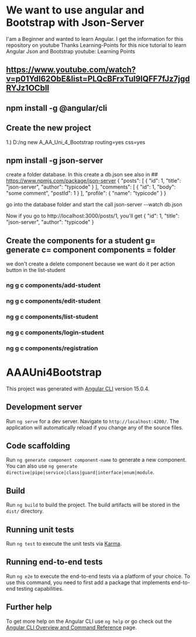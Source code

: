 # We want to use angular and Bootstrap with Json-Server
  I'am a Beginner and wanted to learn Angular. I get the information for this repository on youtube
  Thanks Learning-Points for this nice tutorial to learn Angular Json and Bootstrap
  youtube: Learning Points
  
##  https://www.youtube.com/watch?v=p01Ydl62ObE&list=PLQcBFrxTul9IQFF7fJz7jgdRYJz1OCbll

## npm install -g @angular/cli

## Create the new project


1.) D:/ng new A_AA_Uni_4_Bootstrap
    routing=yes css=yes
    
## npm install -g json-server
create a folder database. In this create a db.json
see also in ## https://www.npmjs.com/package/json-server
{
  "posts": [
    { "id": 1, "title": "json-server", "author": "typicode" }
  ],
  "comments": [
    { "id": 1, "body": "some comment", "postId": 1 }
  ],
  "profile": { "name": "typicode" }
}

go into the database folder and start the call
json-server --watch db.json

Now if you go to http://localhost:3000/posts/1, you'll get
{ "id": 1, "title": "json-server", "author": "typicode" }

## Create the components for a student g= generate c= component components = folder 

we don't create a delete component because we want do it per action button in the list-student

### ng g c components/add-student
### ng g c components/edit-student
### ng g c components/list-student
### ng g c components/login-student
### ng g c components/registration



# AAAUni4Bootstrap

This project was generated with [Angular CLI](https://github.com/angular/angular-cli) version 15.0.4.

## Development server

Run `ng serve` for a dev server. Navigate to `http://localhost:4200/`. The application will automatically reload if you change any of the source files.

## Code scaffolding

Run `ng generate component component-name` to generate a new component. You can also use `ng generate directive|pipe|service|class|guard|interface|enum|module`.

## Build

Run `ng build` to build the project. The build artifacts will be stored in the `dist/` directory.

## Running unit tests

Run `ng test` to execute the unit tests via [Karma](https://karma-runner.github.io).

## Running end-to-end tests

Run `ng e2e` to execute the end-to-end tests via a platform of your choice. To use this command, you need to first add a package that implements end-to-end testing capabilities.

## Further help

To get more help on the Angular CLI use `ng help` or go check out the [Angular CLI Overview and Command Reference](https://angular.io/cli) page.

